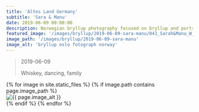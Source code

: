 ```yaml
---
title: 'Altes Land Germany'
subtitle: 'Sara & Manu'
date: 2019-06-09 00:00:00
description: Norwegian bryllup photography focused on bryllup and portrait photography. 
featured_image: '/images/bryllup/2019-06-09-sara-manu/041_Sarah&Manu_W_griffinphotography_oslo_norway_bryllup_bryllup_20190608.jpg'
image_path: '/images/bryllup/2019-06-09-sara-manu'
image_alt: 'bryllup oslo fotograph norway'
---
```


> 2019-06-09  
> 
> Whiskey, dancing, family

<!-- DO NOT EDIT BELOW -->
<div class="image-wrap" >
{% for image in site.static_files %}
    {% if image.path contains page.image_path %}
        <div class="image-wrap" >
        <img src="{{ site.baseurl }}{{ image.path }}" alt="{{ page.image_alt }}" />
        </div>
    {% endif %}
{% endfor %}
